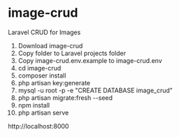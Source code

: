 # image-crud
Laravel CRUD for Images

1. Download image-crud
2. Copy folder to Laravel projects folder
3. Copy image-crud\.env.example to image-crud\.env
4. cd image-crud
5. composer install
6. php artisan key:generate
7. mysql -u root -p -e "CREATE DATABASE image_crud"
8. php artisan migrate:fresh --seed
9. npm install
10. php artisan serve

http://localhost:8000